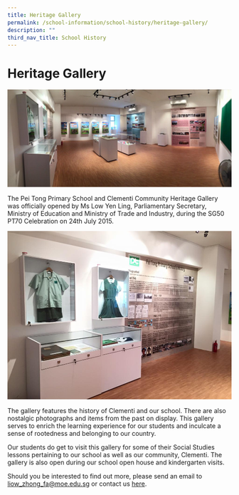 ```yaml
---
title: Heritage Gallery
permalink: /school-information/school-history/heritage-gallery/
description: ""
third_nav_title: School History
---
```

# Heritage Gallery

![](/images/School%20Information/11010562_871740939529711_2203102067498832270_o.jpg)

The Pei Tong Primary School and Clementi Community Heritage Gallery was officially opened by Ms Low Yen Ling, Parliamentary Secretary, Ministry of Education and Ministry of Trade and Industry, during the SG50 PT70 Celebration on 24th July 2015.

![](/images/School%20Information/11737914_871740956196376_3628418773392813918_n.jpg)

The gallery features the history of Clementi and our school. There are also nostalgic photographs and items from the past on display. This gallery serves to enrich the learning experience for our students and inculcate a sense of rootedness and belonging to our country.

  
Our students do get to visit this gallery for some of their Social Studies lessons pertaining to our school as well as our community, Clementi. The gallery is also open during our school open house and kindergarten visits.


Should you be interested to find out more, please send an email to [liow_zhong_fa@moe.edu.sg](mailto:liow_zhong_fa@moe.edu.sg) or contact us [here](https://www.peitongpri.moe.edu.sg/contact-us/).
